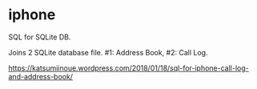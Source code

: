 # iphone

SQL for SQLite DB.

Joins 2 SQLite database file. #1: Address Book,  #2: Call Log.

https://katsumiinoue.wordpress.com/2018/01/18/sql-for-iphone-call-log-and-address-book/
